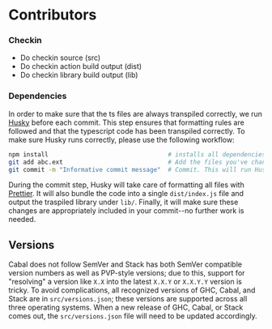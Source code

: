 # Contributors

### Checkin

- Do checkin source (src)
- Do checkin action build output (dist)
- Do checkin library build output (lib)

### Dependencies

In order to make sure that the ts files are always transpiled correctly, we run [Husky](https://github.com/typicode/husky) before each commit.
This step ensures that formatting rules are followed and that the typescript code has been transpiled correctly. To make sure Husky runs correctly, please use the following workflow:

```sh
npm install                                 # installs all dependencies including Husky
git add abc.ext                             # Add the files you've changed. This should include files in src and dist (see above)
git commit -m "Informative commit message"  # Commit. This will run Husky
```

During the commit step, Husky will take care of formatting all files with [Prettier](https://github.com/prettier/prettier). It will also bundle the code into a single `dist/index.js` file and output the traspiled library under `lib/`.
Finally, it will make sure these changes are appropriately included in your commit--no further work is needed.

## Versions

Cabal does not follow SemVer and Stack has both SemVer compatible version numbers as well as PVP-style versions; due to this, support for "resolving" a version like `X.X` into the latest `X.X.Y` or `X.X.Y.Y` version is tricky.
To avoid complications, all recognized versions of GHC, Cabal, and Stack are in `src/versions.json`; these versions are supported across all three operating systems.
When a new release of GHC, Cabal, or Stack comes out, the `src/versions.json` file will need to be updated accordingly.
